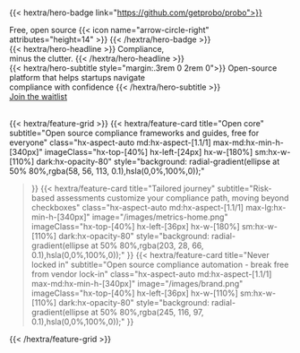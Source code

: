 <br/>

{{< hextra/hero-badge link="https://github.com/getprobo/probo">}}
  <div class="hx-w-2 hx-h-2 hx-rounded-full hx-bg-green-100"></div>
  Free, open source
  {{< icon name="arrow-circle-right" attributes="height=14" >}}
{{< /hextra/hero-badge >}}

<div class="hx-mt-6 hx-mb-6">
{{< hextra/hero-headline >}}
  Compliance, <br/>minus the clutter.
{{< /hextra/hero-headline >}}
</div>

<div class="hx-mb-12">
{{< hextra/hero-subtitle style="margin:.3rem 0 2rem 0">}}
Open-source platform that helps startups navigate <br>compliance with confidence
{{< /hextra/hero-subtitle >}}
</div>

<div class="hx-mb-6">
	<a href="https://hexacc.typeform.com/to/HEabWsbN"
		class="hx-text-color-back not-prose hx-font-medium hx-cursor-pointer hx-px-6 hx-py-3 hx-rounded-full hx-text-center hx-text-white hx-inline-block hx-bg-green-100 focus:hx-outline-none focus:hx-ring-4 focus:hx-ring-primary-300 dark:hx-bg-green-100 dark:focus:hx-ring-primary-800 hx-transition-all hx-ease-in hx-duration-200">
		Join the waitlist
	</a>
</div>

<br/>

{{< hextra/feature-grid >}}
  {{< hextra/feature-card
    title="Open core"
    subtitle="Open source compliance frameworks and guides, free for everyone"
    class="hx-aspect-auto md:hx-aspect-[1.1/1] max-md:hx-min-h-[340px]"
    imageClass="hx-top-[40%] hx-left-[24px] hx-w-[180%] sm:hx-w-[110%] dark:hx-opacity-80"
    style="background: radial-gradient(ellipse at 50% 80%,rgba(58, 56, 113, 0.1),hsla(0,0%,100%,0));"
  >}}
  {{< hextra/feature-card
    title="Tailored journey"
    subtitle="Risk-based assessments customize your compliance path, moving beyond checkboxes"
    class="hx-aspect-auto md:hx-aspect-[1.1/1] max-lg:hx-min-h-[340px]"
    image="/images/metrics-home.png"
    imageClass="hx-top-[40%] hx-left-[36px] hx-w-[180%] sm:hx-w-[110%] dark:hx-opacity-80"
    style="background: radial-gradient(ellipse at 50% 80%,rgba(203, 28, 66, 0.1),hsla(0,0%,100%,0));"
  >}}
  {{< hextra/feature-card
    title="Never locked in"
    subtitle="Open source compliance automation - break free from vendor lock-in"
    class="hx-aspect-auto md:hx-aspect-[1.1/1] max-md:hx-min-h-[340px]"
    image="/images/brand.png"
    imageClass="hx-top-[40%] hx-left-[36px] hx-w-[110%] sm:hx-w-[110%] dark:hx-opacity-80"
    style="background: radial-gradient(ellipse at 50% 80%,rgba(245, 116, 97, 0.1),hsla(0,0%,100%,0));"
  >}}
  
{{< /hextra/feature-grid >}}
